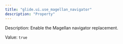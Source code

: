 ```yaml
---
title: "glide.ui.use_magellan_navigator"
description: "Property"
---
```


Description: Enable the Magellan navigator replacement.

Value: `true`
